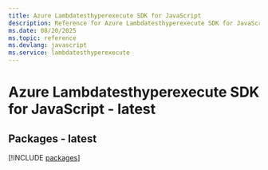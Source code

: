 ```yaml
---
title: Azure Lambdatesthyperexecute SDK for JavaScript
description: Reference for Azure Lambdatesthyperexecute SDK for JavaScript
ms.date: 08/20/2025
ms.topic: reference
ms.devlang: javascript
ms.service: lambdatesthyperexecute
---
```

# Azure Lambdatesthyperexecute SDK for JavaScript - latest
## Packages - latest
[!INCLUDE [packages](lambdatesthyperexecute-index.md)]
